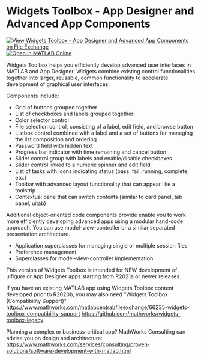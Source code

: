 # Widgets Toolbox - App Designer and Advanced App Components

[![View Widgets Toolbox - App Designer and Advanced App Components on File Exchange](https://www.mathworks.com/matlabcentral/images/matlab-file-exchange.svg)](https://www.mathworks.com/matlabcentral/fileexchange/83328)
[![Open in MATLAB Online](https://www.mathworks.com/images/responsive/global/open-in-matlab-online.svg)](https://matlab.mathworks.com/open/github/v1?repo=mathworks/widgets-toolbox&project=WidgetsToolbox.prj)

Widgets Toolbox helps you efficiently develop advanced user interfaces in MATLAB and App Designer. Widgets combine existing control functionalities together into larger, reusable, common functionality to accelerate development of graphical user interfaces. 

Components include: 

- Grid of buttons grouped together
- List of checkboxes and labels grouped together
- Color selector control
- File selection control, consisting of a label, edit field, and browse button
- Listbox control combined with a label and a set of buttons for managing the list composition and ordering
- Password field with hidden text
- Progress bar indicator with time remaining and cancel button
- Slider control group with labels and enable/disable checkboxes
- Slider control linked to a numeric spinner and edit field
- List of tasks with icons indicating status (pass, fail, running, complete, etc.)
- Toolbar with advanced layout functionality that can appear like a toolstrip
- Contextual pane that can switch contents (similar to card panel, tab panel, uitab)

Additional object-oriented code components provide enable you to work more efficiently developing advanced apps using a modular hand-code approach. You can use model-view-controller or a similar separated presentation architecture.

- Application superclasses for managing single or multiple session files
- Preference management
- Superclasses for model-view-controller implementation

This version of Widgets Toolbox is intended for NEW development of uifigure or App Designer apps starting from R2021a or newer releases.

If you have an existing MATLAB app using Widgets Toolbox content developed prior to R2020b, you may also need "Widgets Toolbox (Compatibility Support)".  
https://www.mathworks.com/matlabcentral/fileexchange/66235-widgets-toolbox-compatibility-support 
https://github.com/mathworks/widgets-toolbox-legacy

Planning a complex or business-critical app? MathWorks Consulting can advise you on design and architecture: https://www.mathworks.com/services/consulting/proven-solutions/software-development-with-matlab.html
